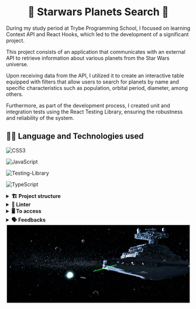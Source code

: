 <div align="center">
  <h1>🌌 Starwars Planets Search 🚀</h1>
</div>

During my study period at Trybe Programming School, I focused on learning Context API and React Hooks, which led to the development of a significant project.

This project consists of an application that communicates with an external API to retrieve information about various planets from the Star Wars universe.

Upon receiving data from the API, I utilized it to create an interactive table equipped with filters that allow users to search for planets by name and specific characteristics such as population, orbital period, diameter, among others.

Furthermore, as part of the development process, I created unit and integration tests using the React Testing Library, ensuring the robustness and reliability of the system.

## 👨‍💻 Language and Technologies used

![CSS3](https://img.shields.io/badge/css3-%231572B6.svg?style=for-the-badge&logo=css3&logoColor=white)

![JavaScript](https://img.shields.io/badge/javascript-%23323330.svg?style=for-the-badge&logo=javascript&logoColor=%23F7DF1E)

![Testing-Library](https://img.shields.io/badge/-TestingLibrary-%23E33332?style=for-the-badge&logo=testing-library&logoColor=white)

![TypeScript](https://img.shields.io/badge/TypeScript-007ACC?style=for-the-badge&logo=typescript&logoColor=white)

<details>
  <summary><strong>🏗 Project structure</strong></summary><br />

The files developed by me are in the folders:

src /
📁 components
📁 context
📁 helpers
📁 tests

</details>

<details>
  <summary><strong>🔎 Linter</strong></summary><br />

To ensure code quality, the `ESLint` and `Stylelint` linters were used in this project.

ESLint is a tool for identifying and reporting patterns found in ECMAScript/JavaScript code. In many ways it is similar to JSLint and JSHint with a few exceptions:

* ESLint uses Espree for JavaScript parsing.
* ESLint uses an AST to evaluate patterns in code.
* ESLint is completely 'pluggable', each of the rules is a plugin and you can add […]

To run them locally, run the commands below:
`npm run lint`
`npm run lint:styles`

</details>

<details>
  <summary><strong>🖥️ To access</strong></summary><br />

1 - Clone the repository:
`git clone git@github.com:SebastiaoBNJunior/starwars-planets-search-ts.git`

2 - Enter the repository folder you just cloned.

You must be using node version 16 (or higher).

To check your version, use the command:
`nvm --version`

3 - With the required version, install the dependencies:
`npm install`

4 - To view the application, use the command:
`npm start`

5 - Use the following command to run the application tests:
`npm test`

</details>

<details>
  <summary><strong>🗣 Feedbacks</strong></summary><br />
  
_Give me feedbacks, I'm open to new ideas_ 😉

</details>



<div align="center">
  <img src="starship.gif" alt="Starship">
</div>